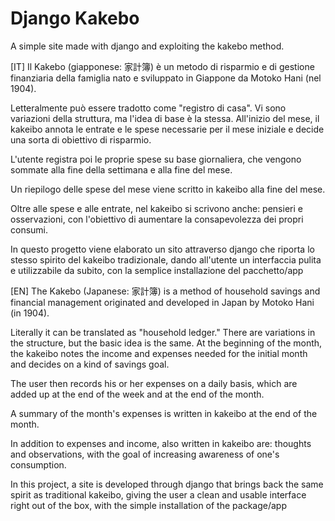 # Django Kakebo

A simple site made with django and exploiting the kakebo method.


[IT]
Il Kakebo (giapponese: 家計簿) è un metodo di risparmio e di gestione finanziaria della famiglia nato e sviluppato in Giappone da Motoko Hani (nel 1904).

Letteralmente può essere tradotto come "registro di casa". Vi sono variazioni della struttura, ma l'idea di base è la stessa.
All'inizio del mese, il kakeibo annota le entrate e le spese necessarie per il mese iniziale e decide una sorta di obiettivo di risparmio.

L'utente registra poi le proprie spese su base giornaliera, che vengono sommate alla fine della settimana e alla fine del mese.

Un riepilogo delle spese del mese viene scritto in kakeibo alla fine del mese.

Oltre alle spese e alle entrate, nel kakeibo si scrivono anche: pensieri e osservazioni, con l'obiettivo di aumentare la consapevolezza dei propri consumi.

In questo progetto viene elaborato un sito attraverso django che riporta lo stesso spirito del kakeibo tradizionale, dando all'utente un interfaccia pulita e utilizzabile da subito, con la semplice installazione del pacchetto/app

[EN]
The Kakebo (Japanese: 家計簿) is a method of household savings and financial management originated and developed in Japan by Motoko Hani (in 1904).

Literally it can be translated as "household ledger." There are variations in the structure, but the basic idea is the same.
At the beginning of the month, the kakeibo notes the income and expenses needed for the initial month and decides on a kind of savings goal.

The user then records his or her expenses on a daily basis, which are added up at the end of the week and at the end of the month.

A summary of the month's expenses is written in kakeibo at the end of the month.

In addition to expenses and income, also written in kakeibo are: thoughts and observations, with the goal of increasing awareness of one's consumption.

In this project, a site is developed through django that brings back the same spirit as traditional kakeibo, giving the user a clean and usable interface right out of the box, with the simple installation of the package/app
